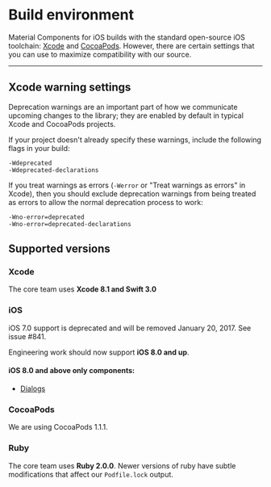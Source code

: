 <!--docs:
title: "Build environment"
layout: landing
section: howto
-->

# Build environment

Material Components for iOS builds with the standard open-source iOS toolchain:
[Xcode](https://developer.apple.com/xcode/downloads/) and
[CocoaPods](https://cocoapods.org/about). However, there are certain settings
that you can use to maximize compatibility with our source.

- - -

## Xcode warning settings

Deprecation warnings are an important part of how we communicate upcoming
changes to the library; they are enabled by default in typical Xcode and
CocoaPods projects.

If your project doesn't already specify these warnings, include the following
flags in your build:

    -Wdeprecated
    -Wdeprecated-declarations

If you treat warnings as errors (`-Werror` or "Treat warnings as errors" in
Xcode), then you should exclude deprecation warnings from being treated as
errors to allow the normal deprecation process to work:

    -Wno-error=deprecated
    -Wno-error=deprecated-declarations

## Supported versions

### Xcode

The core team uses **Xcode 8.1 and Swift 3.0**

### iOS

iOS 7.0 support is deprecated and will be removed January 20, 2017. See issue #841.

Engineering work should now support **iOS 8.0 and up**.

#### iOS 8.0 and above only components:

* [Dialogs](https://github.com/material-components/material-components-ios/tree/develop/components/Dialogs)

### CocoaPods

We are using CocoaPods 1.1.1.

### Ruby

The core team uses **Ruby 2.0.0**. Newer versions of ruby have subtle modifications that affect our
`Podfile.lock` output.
